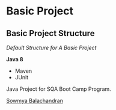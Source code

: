 # Basic Project
## Basic Project Structure

*Default Structure for A Basic Project*

**Java 8**

* Maven
* JUnit

Java Project for SQA Boot Camp Program. 

[Sowmya Balachandran](http://sqasolution.com)